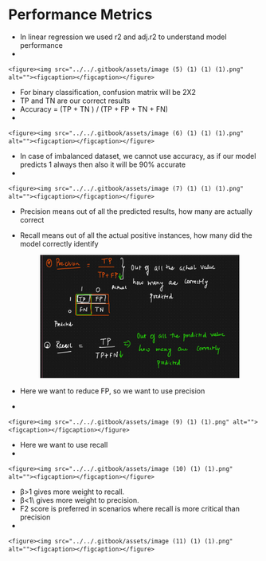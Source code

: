 # Performance Metrics

* &#x20;In linear regression we used r2 and adj.r2 to understand model performance
*

    <figure><img src="../../.gitbook/assets/image (5) (1) (1) (1).png" alt=""><figcaption></figcaption></figure>
* &#x20;For binary classification, confusion matrix will be 2X2
* TP and TN are our correct results
* Accuracy = (TP + TN ) /  (TP + FP + TN + FN)
*

    <figure><img src="../../.gitbook/assets/image (6) (1) (1) (1).png" alt=""><figcaption></figcaption></figure>
* In case of imbalanced dataset, we cannot use accuracy, as if our model predicts 1 always then also it will be 90% accurate
*

    <figure><img src="../../.gitbook/assets/image (7) (1) (1) (1).png" alt=""><figcaption></figcaption></figure>
* Precision means out of all the predicted results, how many are actually correct
*   Recall means out of all the actual positive instances, how many did the model correctly identify

    <figure><img src="../../.gitbook/assets/image (8) (1) (1) (1).png" alt=""><figcaption></figcaption></figure>
* &#x20;Here we want to reduce FP, so we want to use precision
*

    <figure><img src="../../.gitbook/assets/image (9) (1) (1).png" alt=""><figcaption></figcaption></figure>
* Here we want to use recall
*

    <figure><img src="../../.gitbook/assets/image (10) (1) (1).png" alt=""><figcaption></figcaption></figure>
* &#x20;β>1 gives more weight to recall.
* β<1\ gives more weight to precision.
* F2 score is preferred in scenarios where recall is more critical than precision
*

    <figure><img src="../../.gitbook/assets/image (11) (1) (1).png" alt=""><figcaption></figcaption></figure>

